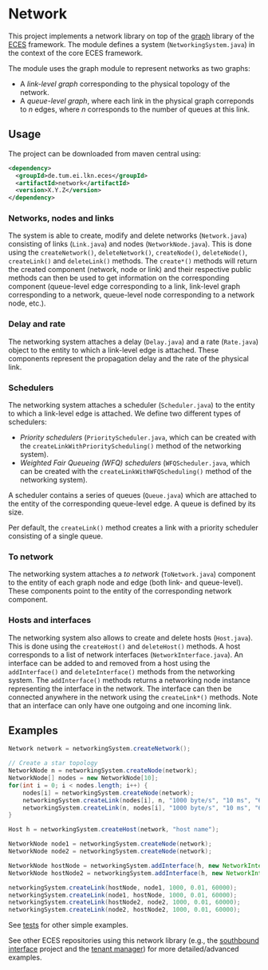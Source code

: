 # Network

This project implements a network library on top of the [graph](https://github.com/AmoVanB/eces-graph) library of the [ECES](https://github.com/AmoVanB/eces-core) framework.
The module defines a system (`NetworkingSystem.java`) in the context of the core ECES framework.

The module uses the graph module to represent networks as two graphs: 

- A *link-level graph* corresponding to the physical topology of the network.
- A *queue-level graph*, where each link in the physical graph correponds to *n* edges, where *n* corresponds to the number of queues at this link.

## Usage

The project can be downloaded from maven central using:
```xml
<dependency>
  <groupId>de.tum.ei.lkn.eces</groupId>
  <artifactId>network</artifactId>
  <version>X.Y.Z</version>
</dependency>
```

### Networks, nodes and links

The system is able to create, modify and delete networks (`Network.java`) consisting of links (`Link.java`) and nodes (`NetworkNode.java`). This is done using the `createNetwork()`, `deleteNetwork()`, `createNode()`, `deleteNode()`, `createLink()` and `deleteLink()` methods. The `create*()` methods will return the created component (network, node or link) and their respective public methods can then be used to get information on the corresponding component (queue-level edge corresponding to a link, link-level graph corresponding to a network, queue-level node corresponding to a network node, etc.).

### Delay and rate

The networking system attaches a delay (`Delay.java`) and a rate (`Rate.java`) object to the entity to which a link-level edge is attached. These components represent the propagation delay and the rate of the physical link.

### Schedulers

The networking system attaches a scheduler (`Scheduler.java`) to the entity to which a link-level edge is attached. We define two different types of schedulers:

- *Priority schedulers* (`PriorityScheduler.java`, which can be created with the `createLinkWithPriorityScheduling()` method of the networking system).
- *Weighted Fair Queueing (WFQ) schedulers* (`WFQScheduler.java`, which can be created with the `createLinkWithWFQScheduling()` method of the networking system).

A scheduler contains a series of queues (`Queue.java`) which are attached to the entity of the corresponding queue-level edge. A queue is defined by its size.

Per default, the `createLink()` method creates a link with a priority scheduler consisting of a single queue.

### To network

The networking system attaches a *to network* (`ToNetwork.java`) component to the entity of each graph node and edge (both link- and queue-level). These components point to the entity of the corresponding network component.

### Hosts and interfaces

The networking system also allows to create and delete hosts (`Host.java`). This is done using the `createHost()` and `deleteHost()` methods. A host corresponds to a list of network interfaces (`NetworkInterface.java`). An interface can be added to and removed from a host using the `addInterface()` and `deleteInterface()` methods from the networking system. The `addInterface()` methods returns a networking node instance representing the interface in the network. The interface can then be connected anywhere in the network using the `createLink*()` methods. Note that an interface can only have one outgoing and one incoming link.


## Examples

```java
Network network = networkingSystem.createNetwork();

// Create a star topology
NetworkNode n = networkingSystem.createNode(network);
NetworkNode[] nodes = new NetworkNode[10];
for(int i = 0; i < nodes.length; i++) {
    nodes[i] = networkingSystem.createNode(network);
    networkingSystem.createLink(nodes[i], n, "1000 byte/s", "10 ms", "60000 byte");
    networkingSystem.createLink(n, nodes[i], "1000 byte/s", "10 ms", "60000 byte");
}

Host h = networkingSystem.createHost(network, "host name");

NetworkNode node1 = networkingSystem.createNode(network);
NetworkNode node2 = networkingSystem.createNode(network);

NetworkNode hostNode = networkingSystem.addInterface(h, new NetworkInterface("eth0","00:00:00:00:00:01","125.2.2.1"));
NetworkNode hostNode2 = networkingSystem.addInterface(h, new NetworkInterface("eth1","00:00:00:00:00:02","125.2.2.2"));

networkingSystem.createLink(hostNode, node1, 1000, 0.01, 60000);
networkingSystem.createLink(node1, hostNode, 1000, 0.01, 60000);
networkingSystem.createLink(hostNode2, node2, 1000, 0.01, 60000);
networkingSystem.createLink(node2, hostNode2, 1000, 0.01, 60000);
```

See [tests](src/test) for other simple examples.

See other ECES repositories using this network library (e.g., the [southbound interface](https://github.com/AmoVanB/eces-sbi) project and the [tenant manager](https://github.com/AmoVanB/eces-tenant-manager)) for more detailed/advanced examples.
